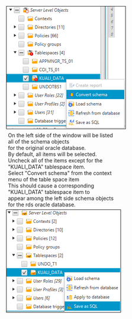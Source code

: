 <div style="float:left;"><img src="sct3.png"></div>
<div style="float:left;width:300px;padding:5px;">On the left side of the window will be listed all of the schema objects <br />for the original oracle database.<br />By default, all items will be selected.<br />Uncheck all of the items except for the "KUALI_DATA" tablespace item.<br />Select "Convert schema" from the context menu of the table space item<br />This should cause a corresponding "KUALI_DATA" tablespace item to <br />appear among the left side schema objects for the rds oracle database.</div>
<div style="float:left;"><img src="sct4.png"></div>


